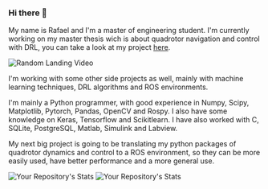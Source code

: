 ### Hi there 👋

My name is Rafael and I'm a master of engineering student. I'm currently working on my master thesis wich is about quadrotor navigation and control with DRL, you can take a look at my project [here](https://github.com/rafaelcostafrf/autonomous_quadrotor_environment). 

![Random Landing Video](landing.gif)

I'm working with some other side projects as well, mainly with machine learning techniques, DRL algorithms and ROS environments. 

I'm mainly a Python programmer, with good experience in Numpy, Scipy, Matplotlib, Pytorch, Pandas, OpenCV and Rospy. I also have some knowledge on Keras, Tensorflow and Scikitlearn. I have also worked with C, SQLite, PostgreSQL, Matlab, Simulink and Labview.

My next big project is going to be translating my python packages of quadrotor dynamics and control to a ROS environment, so they can be more easily used, have better performance and a more general use. 

![Your Repository's Stats](https://github-readme-stats.vercel.app/api?username=rafaelcostafrf&show_icons=true)
![Your Repository's Stats](https://github-readme-stats.vercel.app/api/top-langs/?username=rafaelcostafrf&theme=blue-green)
